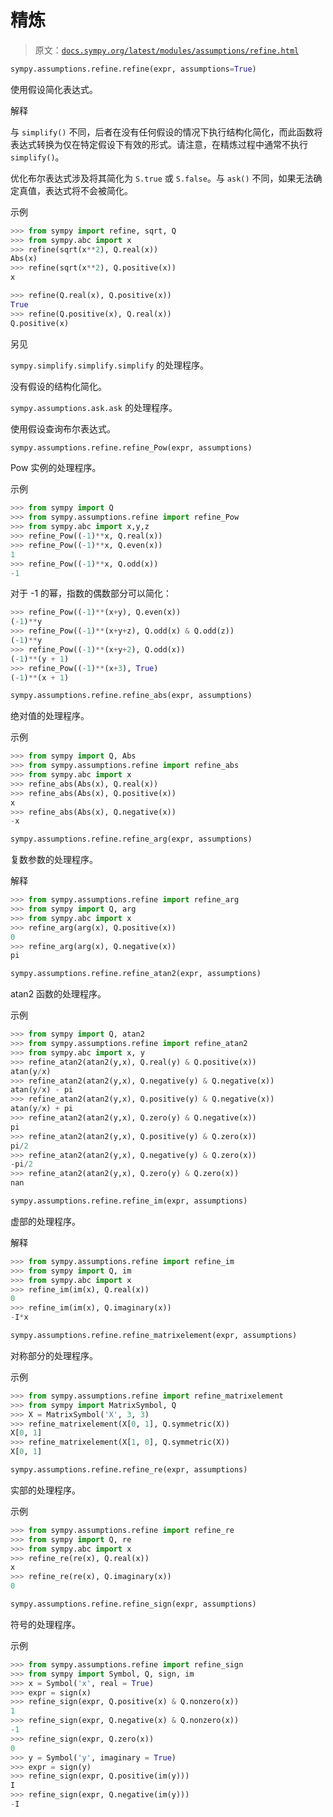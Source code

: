 # 精炼

> 原文：[`docs.sympy.org/latest/modules/assumptions/refine.html`](https://docs.sympy.org/latest/modules/assumptions/refine.html)

```py
sympy.assumptions.refine.refine(expr, assumptions=True)
```

使用假设简化表达式。

解释

与 `simplify()` 不同，后者在没有任何假设的情况下执行结构化简化，而此函数将表达式转换为仅在特定假设下有效的形式。请注意，在精炼过程中通常不执行 `simplify()`。

优化布尔表达式涉及将其简化为 `S.true` 或 `S.false`。与 `ask()` 不同，如果无法确定真值，表达式将不会被简化。

示例

```py
>>> from sympy import refine, sqrt, Q
>>> from sympy.abc import x
>>> refine(sqrt(x**2), Q.real(x))
Abs(x)
>>> refine(sqrt(x**2), Q.positive(x))
x 
```

```py
>>> refine(Q.real(x), Q.positive(x))
True
>>> refine(Q.positive(x), Q.real(x))
Q.positive(x) 
```

另见

`sympy.simplify.simplify.simplify` 的处理程序。

没有假设的结构化简化。

`sympy.assumptions.ask.ask` 的处理程序。

使用假设查询布尔表达式。

```py
sympy.assumptions.refine.refine_Pow(expr, assumptions)
```

Pow 实例的处理程序。

示例

```py
>>> from sympy import Q
>>> from sympy.assumptions.refine import refine_Pow
>>> from sympy.abc import x,y,z
>>> refine_Pow((-1)**x, Q.real(x))
>>> refine_Pow((-1)**x, Q.even(x))
1
>>> refine_Pow((-1)**x, Q.odd(x))
-1 
```

对于 -1 的幂，指数的偶数部分可以简化：

```py
>>> refine_Pow((-1)**(x+y), Q.even(x))
(-1)**y
>>> refine_Pow((-1)**(x+y+z), Q.odd(x) & Q.odd(z))
(-1)**y
>>> refine_Pow((-1)**(x+y+2), Q.odd(x))
(-1)**(y + 1)
>>> refine_Pow((-1)**(x+3), True)
(-1)**(x + 1) 
```

```py
sympy.assumptions.refine.refine_abs(expr, assumptions)
```

绝对值的处理程序。

示例

```py
>>> from sympy import Q, Abs
>>> from sympy.assumptions.refine import refine_abs
>>> from sympy.abc import x
>>> refine_abs(Abs(x), Q.real(x))
>>> refine_abs(Abs(x), Q.positive(x))
x
>>> refine_abs(Abs(x), Q.negative(x))
-x 
```

```py
sympy.assumptions.refine.refine_arg(expr, assumptions)
```

复数参数的处理程序。

解释

```py
>>> from sympy.assumptions.refine import refine_arg
>>> from sympy import Q, arg
>>> from sympy.abc import x
>>> refine_arg(arg(x), Q.positive(x))
0
>>> refine_arg(arg(x), Q.negative(x))
pi 
```

```py
sympy.assumptions.refine.refine_atan2(expr, assumptions)
```

atan2 函数的处理程序。

示例

```py
>>> from sympy import Q, atan2
>>> from sympy.assumptions.refine import refine_atan2
>>> from sympy.abc import x, y
>>> refine_atan2(atan2(y,x), Q.real(y) & Q.positive(x))
atan(y/x)
>>> refine_atan2(atan2(y,x), Q.negative(y) & Q.negative(x))
atan(y/x) - pi
>>> refine_atan2(atan2(y,x), Q.positive(y) & Q.negative(x))
atan(y/x) + pi
>>> refine_atan2(atan2(y,x), Q.zero(y) & Q.negative(x))
pi
>>> refine_atan2(atan2(y,x), Q.positive(y) & Q.zero(x))
pi/2
>>> refine_atan2(atan2(y,x), Q.negative(y) & Q.zero(x))
-pi/2
>>> refine_atan2(atan2(y,x), Q.zero(y) & Q.zero(x))
nan 
```

```py
sympy.assumptions.refine.refine_im(expr, assumptions)
```

虚部的处理程序。

解释

```py
>>> from sympy.assumptions.refine import refine_im
>>> from sympy import Q, im
>>> from sympy.abc import x
>>> refine_im(im(x), Q.real(x))
0
>>> refine_im(im(x), Q.imaginary(x))
-I*x 
```

```py
sympy.assumptions.refine.refine_matrixelement(expr, assumptions)
```

对称部分的处理程序。

示例

```py
>>> from sympy.assumptions.refine import refine_matrixelement
>>> from sympy import MatrixSymbol, Q
>>> X = MatrixSymbol('X', 3, 3)
>>> refine_matrixelement(X[0, 1], Q.symmetric(X))
X[0, 1]
>>> refine_matrixelement(X[1, 0], Q.symmetric(X))
X[0, 1] 
```

```py
sympy.assumptions.refine.refine_re(expr, assumptions)
```

实部的处理程序。

示例

```py
>>> from sympy.assumptions.refine import refine_re
>>> from sympy import Q, re
>>> from sympy.abc import x
>>> refine_re(re(x), Q.real(x))
x
>>> refine_re(re(x), Q.imaginary(x))
0 
```

```py
sympy.assumptions.refine.refine_sign(expr, assumptions)
```

符号的处理程序。

示例

```py
>>> from sympy.assumptions.refine import refine_sign
>>> from sympy import Symbol, Q, sign, im
>>> x = Symbol('x', real = True)
>>> expr = sign(x)
>>> refine_sign(expr, Q.positive(x) & Q.nonzero(x))
1
>>> refine_sign(expr, Q.negative(x) & Q.nonzero(x))
-1
>>> refine_sign(expr, Q.zero(x))
0
>>> y = Symbol('y', imaginary = True)
>>> expr = sign(y)
>>> refine_sign(expr, Q.positive(im(y)))
I
>>> refine_sign(expr, Q.negative(im(y)))
-I 
```
